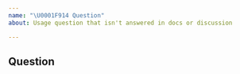 ```yaml
---
name: "\U0001F914 Question"
about: Usage question that isn't answered in docs or discussion

---
```


## Question

<!-- Before asking a question, please check:
- TiKV Issue List: https://github.com/pingcap/tikv-client/issues?utf8=%E2%9C%93&q=is%3Aissue
- TiKV Readme: https://github.com/pingcap/tikv
- TiKV Doc: https://github.com/pingcap/tikv/wiki/TiKV-Documentation
- TiKV Control Doc: https://pingcap.github.io/docs/tools/tikv-control/
- TiDB & TiKV Stack Doc: https://pingcap.github.io/docs/
- Try using Google or StackOverflow to search for the problem.
-->

